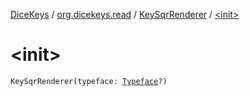 [DiceKeys](../../index.md) / [org.dicekeys.read](../index.md) / [KeySqrRenderer](index.md) / [&lt;init&gt;](./-init-.md)

# &lt;init&gt;

`KeySqrRenderer(typeface: `[`Typeface`](https://developer.android.com/reference/android/graphics/Typeface.html)`?)`